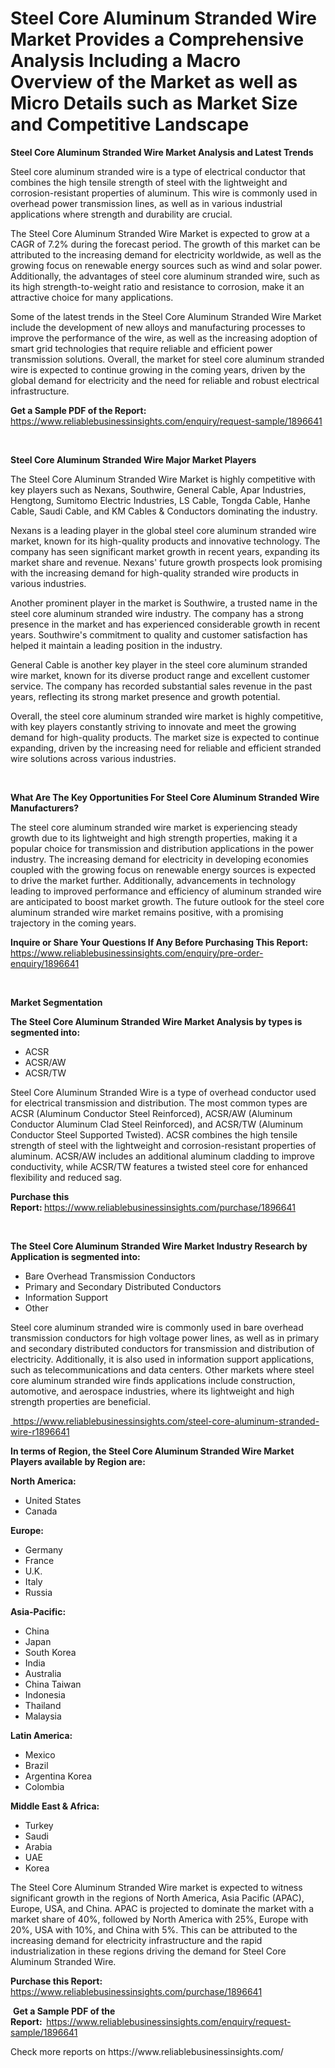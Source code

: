 <p><h1>Steel Core Aluminum Stranded Wire Market Provides a Comprehensive Analysis Including a Macro Overview of the Market as well as Micro Details such as Market Size and Competitive Landscape</h1></p><p><strong>Steel Core Aluminum Stranded Wire Market Analysis and Latest Trends</strong></p>
<p><p>Steel core aluminum stranded wire is a type of electrical conductor that combines the high tensile strength of steel with the lightweight and corrosion-resistant properties of aluminum. This wire is commonly used in overhead power transmission lines, as well as in various industrial applications where strength and durability are crucial.</p><p>The Steel Core Aluminum Stranded Wire Market is expected to grow at a CAGR of 7.2% during the forecast period. The growth of this market can be attributed to the increasing demand for electricity worldwide, as well as the growing focus on renewable energy sources such as wind and solar power. Additionally, the advantages of steel core aluminum stranded wire, such as its high strength-to-weight ratio and resistance to corrosion, make it an attractive choice for many applications.</p><p>Some of the latest trends in the Steel Core Aluminum Stranded Wire Market include the development of new alloys and manufacturing processes to improve the performance of the wire, as well as the increasing adoption of smart grid technologies that require reliable and efficient power transmission solutions. Overall, the market for steel core aluminum stranded wire is expected to continue growing in the coming years, driven by the global demand for electricity and the need for reliable and robust electrical infrastructure.</p></p>
<p><strong>Get a Sample PDF of the Report:&nbsp;</strong> <a href="https://www.reliablebusinessinsights.com/enquiry/request-sample/1896641">https://www.reliablebusinessinsights.com/enquiry/request-sample/1896641</a></p>
<p>&nbsp;</p>
<p><strong>Steel Core Aluminum Stranded Wire Major Market Players</strong></p>
<p><p>The Steel Core Aluminum Stranded Wire Market is highly competitive with key players such as Nexans, Southwire, General Cable, Apar Industries, Hengtong, Sumitomo Electric Industries, LS Cable, Tongda Cable, Hanhe Cable, Saudi Cable, and KM Cables & Conductors dominating the industry.</p><p>Nexans is a leading player in the global steel core aluminum stranded wire market, known for its high-quality products and innovative technology. The company has seen significant market growth in recent years, expanding its market share and revenue. Nexans' future growth prospects look promising with the increasing demand for high-quality stranded wire products in various industries.</p><p>Another prominent player in the market is Southwire, a trusted name in the steel core aluminum stranded wire industry. The company has a strong presence in the market and has experienced considerable growth in recent years. Southwire's commitment to quality and customer satisfaction has helped it maintain a leading position in the industry.</p><p>General Cable is another key player in the steel core aluminum stranded wire market, known for its diverse product range and excellent customer service. The company has recorded substantial sales revenue in the past years, reflecting its strong market presence and growth potential.</p><p>Overall, the steel core aluminum stranded wire market is highly competitive, with key players constantly striving to innovate and meet the growing demand for high-quality products. The market size is expected to continue expanding, driven by the increasing need for reliable and efficient stranded wire solutions across various industries.</p></p>
<p>&nbsp;</p>
<p><strong>What Are The Key Opportunities For Steel Core Aluminum Stranded Wire Manufacturers?</strong></p>
<p><p>The steel core aluminum stranded wire market is experiencing steady growth due to its lightweight and high strength properties, making it a popular choice for transmission and distribution applications in the power industry. The increasing demand for electricity in developing economies coupled with the growing focus on renewable energy sources is expected to drive the market further. Additionally, advancements in technology leading to improved performance and efficiency of aluminum stranded wire are anticipated to boost market growth. The future outlook for the steel core aluminum stranded wire market remains positive, with a promising trajectory in the coming years.</p></p>
<p><strong>Inquire or Share Your Questions If Any Before Purchasing This Report:</strong> <a href="https://www.reliablebusinessinsights.com/enquiry/pre-order-enquiry/1896641">https://www.reliablebusinessinsights.com/enquiry/pre-order-enquiry/1896641</a></p>
<p>&nbsp;</p>
<p><strong>Market Segmentation</strong></p>
<p><strong>The Steel Core Aluminum Stranded Wire Market Analysis by types is segmented into:</strong></p>
<p><ul><li>ACSR</li><li>ACSR/AW</li><li>ACSR/TW</li></ul></p>
<p><p>Steel Core Aluminum Stranded Wire is a type of overhead conductor used for electrical transmission and distribution. The most common types are ACSR (Aluminum Conductor Steel Reinforced), ACSR/AW (Aluminum Conductor Aluminum Clad Steel Reinforced), and ACSR/TW (Aluminum Conductor Steel Supported Twisted). ACSR combines the high tensile strength of steel with the lightweight and corrosion-resistant properties of aluminum. ACSR/AW includes an additional aluminum cladding to improve conductivity, while ACSR/TW features a twisted steel core for enhanced flexibility and reduced sag.</p></p>
<p><strong>Purchase this Report:&nbsp;</strong><a href="https://www.reliablebusinessinsights.com/purchase/1896641">https://www.reliablebusinessinsights.com/purchase/1896641</a></p>
<p>&nbsp;</p>
<p><strong>The Steel Core Aluminum Stranded Wire Market Industry Research by Application is segmented into:</strong></p>
<p><ul><li>Bare Overhead Transmission Conductors</li><li>Primary and Secondary Distributed Conductors</li><li>Information Support</li><li>Other</li></ul></p>
<p><p>Steel core aluminum stranded wire is commonly used in bare overhead transmission conductors for high voltage power lines, as well as in primary and secondary distributed conductors for transmission and distribution of electricity. Additionally, it is also used in information support applications, such as telecommunications and data centers. Other markets where steel core aluminum stranded wire finds applications include construction, automotive, and aerospace industries, where its lightweight and high strength properties are beneficial.</p></p>
<p><a href="https://www.reliablebusinessinsights.com/steel-core-aluminum-stranded-wire-r1896641">&nbsp;https://www.reliablebusinessinsights.com/steel-core-aluminum-stranded-wire-r1896641</a></p>
<p><strong>In terms of Region, the Steel Core Aluminum Stranded Wire Market Players available by Region are:</strong></p>
<p>
    <p> <strong> North America: </strong>
        <ul>
            <li>United States</li>
            <li>Canada</li>
        </ul>
        </p> 
    <p> <strong> Europe: </strong>
        <ul>
            <li>Germany</li>
            <li>France</li>
            <li>U.K.</li>
            <li>Italy</li>
            <li>Russia</li>
        </ul>
        </p> 
    <p> <strong> Asia-Pacific: </strong>
        <ul>
            <li>China</li>
            <li>Japan</li>
            <li>South Korea</li>
            <li>India</li>
            <li>Australia</li>
            <li>China Taiwan</li>
            <li>Indonesia</li>
            <li>Thailand</li>
            <li>Malaysia</li>
        </ul>
        </p> 
    <p> <strong> Latin America: </strong>
        <ul>
            <li>Mexico</li>
            <li>Brazil</li>
            <li>Argentina Korea</li>
            <li>Colombia</li>
        </ul>
        </p> 
    <p> <strong> Middle East & Africa: </strong>
        <ul>
            <li>Turkey</li>
            <li>Saudi</li>
            <li>Arabia</li>
            <li>UAE</li>
            <li>Korea</li>
        </ul>
    </p>
    </p>
<p><p>The Steel Core Aluminum Stranded Wire market is expected to witness significant growth in the regions of North America, Asia Pacific (APAC), Europe, USA, and China. APAC is projected to dominate the market with a market share of 40%, followed by North America with 25%, Europe with 20%, USA with 10%, and China with 5%. This can be attributed to the increasing demand for electricity infrastructure and the rapid industrialization in these regions driving the demand for Steel Core Aluminum Stranded Wire.</p></p>
<p><strong>Purchase this Report: </strong><a href="https://www.reliablebusinessinsights.com/purchase/1896641">https://www.reliablebusinessinsights.com/purchase/1896641</a></p>
<p>&nbsp;<strong>Get a Sample PDF of the Report:&nbsp;&nbsp;</strong><a href="https://www.reliablebusinessinsights.com/enquiry/request-sample/1896641">https://www.reliablebusinessinsights.com/enquiry/request-sample/1896641</a></p>
<p><strong></strong></p>
<p>Check more reports on https://www.reliablebusinessinsights.com/</p>